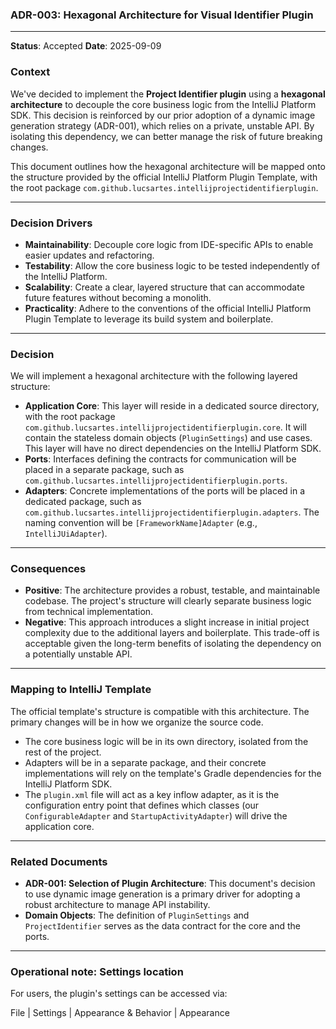### ADR-003: Hexagonal Architecture for Visual Identifier Plugin
---
**Status**: Accepted
**Date**: 2025-09-09

### Context

We've decided to implement the **Project Identifier plugin** using a **hexagonal architecture** to decouple the core business logic from the IntelliJ Platform SDK. This decision is reinforced by our prior adoption of a dynamic image generation strategy (ADR-001), which relies on a private, unstable API. By isolating this dependency, we can better manage the risk of future breaking changes.

This document outlines how the hexagonal architecture will be mapped onto the structure provided by the official IntelliJ Platform Plugin Template, with the root package `com.github.lucsartes.intellijprojectidentifierplugin`.

---

### Decision Drivers

* **Maintainability**: Decouple core logic from IDE-specific APIs to enable easier updates and refactoring.
* **Testability**: Allow the core business logic to be tested independently of the IntelliJ Platform.
* **Scalability**: Create a clear, layered structure that can accommodate future features without becoming a monolith.
* **Practicality**: Adhere to the conventions of the official IntelliJ Platform Plugin Template to leverage its build system and boilerplate.

---

### Decision

We will implement a hexagonal architecture with the following layered structure:

* **Application Core**: This layer will reside in a dedicated source directory, with the root package `com.github.lucsartes.intellijprojectidentifierplugin.core`. It will contain the stateless domain objects (`PluginSettings`) and use cases. This layer will have no direct dependencies on the IntelliJ Platform SDK.
* **Ports**: Interfaces defining the contracts for communication will be placed in a separate package, such as `com.github.lucsartes.intellijprojectidentifierplugin.ports`.
* **Adapters**: Concrete implementations of the ports will be placed in a dedicated package, such as `com.github.lucsartes.intellijprojectidentifierplugin.adapters`. The naming convention will be `[FrameworkName]Adapter` (e.g., `IntelliJUiAdapter`).

---

### Consequences

* **Positive**: The architecture provides a robust, testable, and maintainable codebase. The project's structure will clearly separate business logic from technical implementation.
* **Negative**: This approach introduces a slight increase in initial project complexity due to the additional layers and boilerplate. This trade-off is acceptable given the long-term benefits of isolating the dependency on a potentially unstable API.

---

### Mapping to IntelliJ Template

The official template's structure is compatible with this architecture. The primary changes will be in how we organize the source code.

* The core business logic will be in its own directory, isolated from the rest of the project.
* Adapters will be in a separate package, and their concrete implementations will rely on the template's Gradle dependencies for the IntelliJ Platform SDK.
* The `plugin.xml` file will act as a key inflow adapter, as it is the configuration entry point that defines which classes (our `ConfigurableAdapter` and `StartupActivityAdapter`) will drive the application core.

---

### Related Documents

* **ADR-001: Selection of Plugin Architecture**: This document's decision to use dynamic image generation is a primary driver for adopting a robust architecture to manage API instability.
* **Domain Objects**: The definition of `PluginSettings` and `ProjectIdentifier` serves as the data contract for the core and the ports.

---

### Operational note: Settings location

For users, the plugin's settings can be accessed via:

File | Settings | Appearance & Behavior | Appearance
